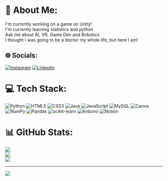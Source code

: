 # 💫 About Me:
I'm currently working on a game on Unity!<br>I'm currently learning statistics and python<br>Ask me about AI, VR, Game Dev and Robotics<br>I thought I was going to be a doctor my whole life, but here I am!


## 🌐 Socials:
[![Instagram](https://img.shields.io/badge/Instagram-%23E4405F.svg?logo=Instagram&logoColor=white)](https://instagram.com/lxrxib.s) [![LinkedIn](https://img.shields.io/badge/LinkedIn-%230077B5.svg?logo=linkedin&logoColor=white)](https://linkedin.com/in/laraibsyed) 

# 💻 Tech Stack:
![Python](https://img.shields.io/badge/python-3670A0?style=for-the-badge&logo=python&logoColor=ffdd54) ![HTML5](https://img.shields.io/badge/html5-%23E34F26.svg?style=for-the-badge&logo=html5&logoColor=white) ![CSS3](https://img.shields.io/badge/css3-%231572B6.svg?style=for-the-badge&logo=css3&logoColor=white) ![Java](https://img.shields.io/badge/java-%23ED8B00.svg?style=for-the-badge&logo=java&logoColor=white) ![JavaScript](https://img.shields.io/badge/javascript-%23323330.svg?style=for-the-badge&logo=javascript&logoColor=%23F7DF1E) ![MySQL](https://img.shields.io/badge/mysql-%2300f.svg?style=for-the-badge&logo=mysql&logoColor=white) ![Canva](https://img.shields.io/badge/Canva-%2300C4CC.svg?style=for-the-badge&logo=Canva&logoColor=white) ![NumPy](https://img.shields.io/badge/numpy-%23013243.svg?style=for-the-badge&logo=numpy&logoColor=white) ![Pandas](https://img.shields.io/badge/pandas-%23150458.svg?style=for-the-badge&logo=pandas&logoColor=white) ![scikit-learn](https://img.shields.io/badge/scikit--learn-%23F7931E.svg?style=for-the-badge&logo=scikit-learn&logoColor=white) ![Arduino](https://img.shields.io/badge/-Arduino-00979D?style=for-the-badge&logo=Arduino&logoColor=white) ![Notion](https://img.shields.io/badge/Notion-%23000000.svg?style=for-the-badge&logo=notion&logoColor=white)
# 📊 GitHub Stats:
![](https://github-readme-stats.vercel.app/api?username=laraibsyed&theme=dark&hide_border=false&include_all_commits=false&count_private=false)<br/>
![](https://github-readme-streak-stats.herokuapp.com/?user=laraibsyed&theme=dark&hide_border=false)<br/>
![](https://github-readme-stats.vercel.app/api/top-langs/?username=laraibsyed&theme=dark&hide_border=false&include_all_commits=false&count_private=false&layout=compact)

---
[![](https://visitcount.itsvg.in/api?id=laraibsyed&icon=0&color=0)](https://visitcount.itsvg.in)

<!-- Proudly created with GPRM ( https://gprm.itsvg.in ) -->
